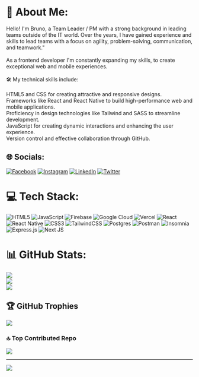 # 💫 About Me:
Hello! I'm Bruno, a Team Leader / PM with a strong background in leading teams outside of the IT world. Over the years, I have gained experience and skills to lead teams with a focus on agility, problem-solving, communication, and teamwork." <br><br> As a frontend developer I'm constantly expanding my skills, to create exceptional web and mobile experiences.<br><br>🛠️ My technical skills include:<br><br>HTML5 and CSS for creating attractive and responsive designs.<br>Frameworks like React and React Native to build high-performance web and mobile applications.<br>Proficiency in design technologies like Tailwind and SASS to streamline development.<br>JavaScript for creating dynamic interactions and enhancing the user experience.<br>Version control and effective collaboration through GitHub.


## 🌐 Socials:
[![Facebook](https://img.shields.io/badge/Facebook-%231877F2.svg?logo=Facebook&logoColor=white)](https://facebook.com/bruno.viscay) [![Instagram](https://img.shields.io/badge/Instagram-%23E4405F.svg?logo=Instagram&logoColor=white)](https://instagram.com/brunoviscay) [![LinkedIn](https://img.shields.io/badge/LinkedIn-%230077B5.svg?logo=linkedin&logoColor=white)](https://linkedin.com/in/bruno-viscay) [![Twitter](https://img.shields.io/badge/Twitter-%231DA1F2.svg?logo=Twitter&logoColor=white)](https://twitter.com/bruno.tandil) 

# 💻 Tech Stack:
![HTML5](https://img.shields.io/badge/html5-%23E34F26.svg?style=for-the-badge&logo=html5&logoColor=white) ![JavaScript](https://img.shields.io/badge/javascript-%23323330.svg?style=for-the-badge&logo=javascript&logoColor=%23F7DF1E) ![Firebase](https://img.shields.io/badge/firebase-%23039BE5.svg?style=for-the-badge&logo=firebase) ![Google Cloud](https://img.shields.io/badge/GoogleCloud-%234285F4.svg?style=for-the-badge&logo=google-cloud&logoColor=white) ![Vercel](https://img.shields.io/badge/vercel-%23000000.svg?style=for-the-badge&logo=vercel&logoColor=white) ![React](https://img.shields.io/badge/react-%2320232a.svg?style=for-the-badge&logo=react&logoColor=%2361DAFB) ![React Native](https://img.shields.io/badge/react_native-%2320232a.svg?style=for-the-badge&logo=react&logoColor=%2361DAFB) ![CSS3](https://img.shields.io/badge/css3-%231572B6.svg?style=for-the-badge&logo=css3&logoColor=white) ![TailwindCSS](https://img.shields.io/badge/tailwindcss-%2338B2AC.svg?style=for-the-badge&logo=tailwind-css&logoColor=white) ![Postgres](https://img.shields.io/badge/postgres-%23316192.svg?style=for-the-badge&logo=postgresql&logoColor=white) ![Postman](https://img.shields.io/badge/Postman-FF6C37?style=for-the-badge&logo=postman&logoColor=white) ![Insomnia](https://img.shields.io/badge/Insomnia-black?style=for-the-badge&logo=insomnia&logoColor=5849BE) ![Express.js](https://img.shields.io/badge/express.js-%23404d59.svg?style=for-the-badge&logo=express&logoColor=%2361DAFB) ![Next JS](https://img.shields.io/badge/Next-black?style=for-the-badge&logo=next.js&logoColor=white)
# 📊 GitHub Stats:
![](https://github-readme-stats.vercel.app/api?username=bviscay&theme=dark&hide_border=false&include_all_commits=true&count_private=true)<br/>
![](https://github-readme-streak-stats.herokuapp.com/?user=bviscay&theme=dark&hide_border=false)<br/>
![](https://github-readme-stats.vercel.app/api/top-langs/?username=bviscay&theme=dark&hide_border=false&include_all_commits=true&count_private=true&layout=compact)

## 🏆 GitHub Trophies
![](https://github-profile-trophy.vercel.app/?username=bviscay&theme=onestar&no-frame=false&no-bg=false&margin-w=4)

### 🔝 Top Contributed Repo
![](https://github-contributor-stats.vercel.app/api?username=bviscay&limit=5&theme=dark&combine_all_yearly_contributions=true)

---
[![](https://visitcount.itsvg.in/api?id=bviscay&icon=0&color=0)](https://visitcount.itsvg.in)

<!-- Proudly created with GPRM ( https://gprm.itsvg.in ) -->
